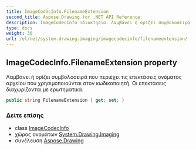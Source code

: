 ```yaml
---
title: ImageCodecInfo.FilenameExtension
second_title: Aspose.Drawing for .NET API Reference
description: ImageCodecInfo ιδιοκτησία. Λαμβάνει ή ορίζει συμβολοσειρά που περιέχει τις επεκτάσεις ονόματος αρχείου που χρησιμοποιούνται στον κωδικοποιητή. Οι επεκτάσεις διαχωρίζονται με ερωτηματικά.
type: docs
weight: 30
url: /el/net/system.drawing.imaging/imagecodecinfo/filenameextension/
---
```

## ImageCodecInfo.FilenameExtension property

Λαμβάνει ή ορίζει συμβολοσειρά που περιέχει τις επεκτάσεις ονόματος αρχείου που χρησιμοποιούνται στον κωδικοποιητή. Οι επεκτάσεις διαχωρίζονται με ερωτηματικά.

```csharp
public string FilenameExtension { get; set; }
```

### Δείτε επίσης

* class [ImageCodecInfo](../)
* χώρος ονομάτων [System.Drawing.Imaging](../../imagecodecinfo/)
* συνέλευση [Aspose.Drawing](../../../)


